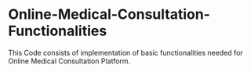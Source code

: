 # Online-Medical-Consultation-Functionalities
This Code consists of implementation of basic functionalities needed for Online Medical Consultation Platform.
